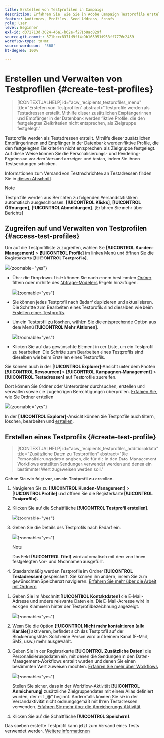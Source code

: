 ```yaml
---
title: Erstellen von Testprofilen in Campaign
description: Erfahren Sie, wie Sie in Adobe Campaign Testprofile erstellen und verwalten.
feature: Audiences, Profiles, Seed Address, Proofs
role: User
level: Beginner
exl-id: d372713d-3024-46a1-b62e-f271b8ac829f
source-git-commit: 371bccc8371d9ff4a9b1659510953ff7776c2459
workflow-type: tm+mt
source-wordcount: '568'
ht-degree: 100%

---
```


# Erstellen und Verwalten von Testprofilen {#create-test-profiles}

>[!CONTEXTUALHELP]
>id="acw_recipients_testprofiles_menu"
>title="Erstellen von Testprofilen"
>abstract="Testprofile werden als Testadressen erstellt. Mithilfe dieser zusätzlichen Empfängerinnen und Empfänger in der Datenbank werden fiktive Profile, die den festgelegten Zielkriterien nicht entsprechen, als Zielgruppe festgelegt."

Testprofile werden als Testadressen erstellt. Mithilfe dieser zusätzlichen Empfängerinnen und Empfänger in der Datenbank werden fiktive Profile, die den festgelegten Zielkriterien nicht entsprechen, als Zielgruppe festgelegt. Auf diese Weise können Sie die Personalisierungs- und Rendering-Ergebnisse vor dem Versand anzeigen und testen, indem Sie ihnen Testsendungen schicken.

<!--Learn more on test profiles in the [Campaign v8 (client console) documentation](https://experienceleague.adobe.com/docs/campaign/campaign-v8/audience/add-profiles/test-profiles.html){target="_blank"}.-->

Informationen zum Versand von Testnachrichten an Testadressen finden Sie in [diesen Abschnitt](../preview-test/test-deliveries.md#test-profiles).

>[!NOTE]
>
>Testprofile werden aus Berichten zu folgenden Versandstatistiken automatisch ausgeschlossen: **[!UICONTROL Klicks]**, **[!UICONTROL Öffnungen]**, **[!UICONTROL Abmeldungen]**. [Erfahren Sie mehr über Berichte]

## Zugreifen auf und Verwalten von Testprofilen {#access-test-profiles}

Um auf die Testprofilliste zuzugreifen, wählen Sie **[!UICONTROL Kunden-Management]** > **[!UICONTROL Profile]** im linken Menü und öffnen Sie die Registerkarte **[!UICONTROL Testprofile]**.

![](assets/test-profile-list.png){zoomable=&quot;yes&quot;}

* Über die Dropdown-Liste können Sie nach einem bestimmten [Ordner](../get-started/permissions.md#folders) filtern oder mithilfe des [Abfrage-Modelers](../query/query-modeler-overview.md) Regeln hinzufügen.

  ![](assets/test-profile-list-filters.png){zoomable=&quot;yes&quot;}

* Sie können jedes Testprofil nach Bedarf duplizieren und aktualisieren. Die Schritte zum Bearbeiten eines Testprofils sind dieselben wie beim [Erstellen eines Testprofils](#create-test-profile).

* Um ein Testprofil zu löschen, wählen Sie die entsprechende Option aus dem Menü **[!UICONTROL Mehr Aktionen]**.

  ![](assets/test-profile-list-delete.png){zoomable=&quot;yes&quot;}

* Klicken Sie auf das gewünschte Element in der Liste, um ein Testprofil zu bearbeiten. Die Schritte zum Bearbeiten eines Testprofils sind dieselben wie beim [Erstellen eines Testprofils](#create-test-profile).

Sie können auch in der **[!UICONTROL Explorer]**-Ansicht unter dem Knoten **[!UICONTROL Ressourcen]** > **[!UICONTROL Kampagnen-Management]** > **[!UICONTROL Testadressen]** auf Testprofile zugreifen.

Dort können Sie Ordner oder Unterordner durchsuchen, erstellen und verwalten sowie die zugehörigen Berechtigungen überprüfen. [Erfahren Sie, wie Sie Ordner erstellen](../get-started/permissions.md#folders)

![](assets/test-profiles-folders.png){zoomable=&quot;yes&quot;}

In der **[!UICONTROL Explorer]**-Ansicht können Sie Testprofile auch filtern, löschen, bearbeiten und [erstellen](#create-test-profile).

## Erstellen eines Testprofils {#create-test-profile}

>[!CONTEXTUALHELP]
>id="acw_recipients_testprofiles_additionaldata"
>title="Zusätzliche Daten zu Testprofilen"
>abstract="Die Personalisierungsdaten angben, die für die in den Data-Management-Workflows erstellten Sendungen verwendet werden und denen ein bestimmter Wert zugeweisen werden soll."

Gehen Sie wie folgt vor, um ein Testprofil zu erstellen.

1. Navigieren Sie zu **[!UICONTROL Kunden-Management]** > **[!UICONTROL Profile]** und öffnen Sie die Registerkarte **[!UICONTROL Testprofile]**.

1. Klicken Sie auf die Schaltfläche **[!UICONTROL Testprofil erstellen]**.

   ![](assets/test-profile-create.png){zoomable=&quot;yes&quot;}

1. Geben Sie die Details des Testprofils nach Bedarf ein. <!--Most of the fields are the same as when creating profiles. [Learn more]-->

   ![](assets/test-profile-details.png){zoomable=&quot;yes&quot;}

   >[!NOTE]
   >
   >Das Feld **[!UICONTROL Titel]** wird automatisch mit dem von Ihnen festgelegten Vor- und Nachnamen ausgefüllt.

1. Standardmäßig werden Testprofile im Ordner **[!UICONTROL Testadressen]** gespeichert. Sie können ihn ändern, indem Sie zum gewünschten Speicherort navigieren. [Erfahren Sie mehr über die Arbeit mit Ordnern](../get-started/permissions.md#folders)

   <!--![](assets/test-profile-folder.png){zoomable="yes"}-->

<!--
You do not need to enter all fields of each tab when creating a seed address. Missing personalization elements are entered randomly during delivery analysis. (Not valid?)
-->

1. Geben Sie im Abschnitt **[!UICONTROL Kontaktdaten]** die E-Mail-Adresse und andere relevante Daten ein. Die E-Mail-Adresse wird in eckigen Klammern hinter der Testprofilbezeichnung angezeigt.

   ![](assets/test-profile-address.png){zoomable=&quot;yes&quot;}

1. Wenn Sie die Option **[!UICONTROL Nicht mehr kontaktieren (alle Kanäle)]** aktivieren, befindet sich das Testprofil auf der Blockierungsliste. Solch eine Person wird auf keinem Kanal (E-Mail, SMS, usw.) mehr ausgewählt.

1. Geben Sie in der Registerkarte **[!UICONTROL Zusätzliche Daten]** die Personalisierungsdaten ein, mit denen die Sendungen in den Daten-Management-Workflows erstellt wurden und denen Sie einen bestimmten Wert zuweisen möchten. [Erfahren Sie mehr über Workflows](../workflows/gs-workflows.md)

   ![](assets/test-profile-additional-data.png){zoomable=&quot;yes&quot;}

   Stellen Sie sicher, dass in der Workflow-Aktivität **[!UICONTROL Anreicherung]** zusätzliche Zielgruppendaten mit einem Alias definiert wurden, der mit „@“ beginnt. Andernfalls können Sie sie in der Versandaktivität nicht ordnungsgemäß mit Ihren Testadressen verwenden. [Erfahren Sie mehr über die Anreicherungs-Aktivität](../workflows/activities/enrichment.md)

1. Klicken Sie auf die Schaltfläche **[!UICONTROL Speichern]**.

Das soeben erstellte Testprofil kann jetzt zum Versand eines Tests verwendet werden. [Weitere Informationen](../preview-test/test-deliveries.md#test-profiles)

<!--Use test profiles in Direct mail? cf v7/v8-->
